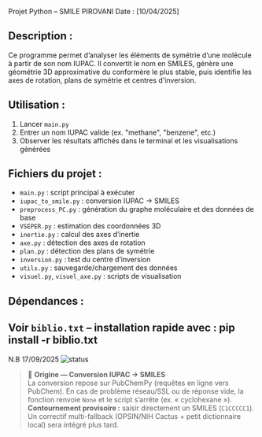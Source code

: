 Projet Python – SMILE 
PIROVANI
Date : [10/04/2025]

Description :
-------------
Ce programme permet d’analyser les éléments de symétrie d’une molécule à partir de son nom IUPAC. Il convertit le nom en SMILES, génère une géométrie 3D approximative du conformère le plus stable, puis identifie les axes de rotation, plans de symétrie et centres d'inversion.

Utilisation :
-------------
1. Lancer `main.py`
2. Entrer un nom IUPAC valide (ex. "methane", "benzene", etc.)
3. Observer les résultats affichés dans le terminal et les visualisations générées

Fichiers du projet :
--------------------
- `main.py` : script principal à exécuter
- `iupac_to_smile.py` : conversion IUPAC → SMILES
- `preprocess_PC.py` : génération du graphe moléculaire et des données de base
- `VSEPER.py` : estimation des coordonnées 3D
- `inertie.py` : calcul des axes d’inertie
- `axe.py` : détection des axes de rotation
- `plan.py` : détection des plans de symétrie
- `inversion.py` : test du centre d’inversion
- `utils.py` : sauvegarde/chargement des données
- `visuel.py`, `visuel_axe.py` : scripts de visualisation

Dépendances :
-------------
Voir `biblio.txt` – installation rapide avec :
    pip install -r biblio.txt
-------------
    
N.B 17/09/2025 
![status](https://img.shields.io/badge/Status-PANNE%20CONNUE-red)

> 🔴 **Origine — Conversion IUPAC → SMILES**  
> La conversion repose sur PubChemPy (requêtes en ligne vers PubChem). En cas de problème réseau/SSL ou de réponse vide, la fonction renvoie `None` et le script s’arrête (ex. « cyclohexane »). **Contournement provisoire :** saisir directement un SMILES (`C1CCCCC1`). Un correctif multi-fallback (OPSIN/NIH Cactus + petit dictionnaire local) sera intégré plus tard.

